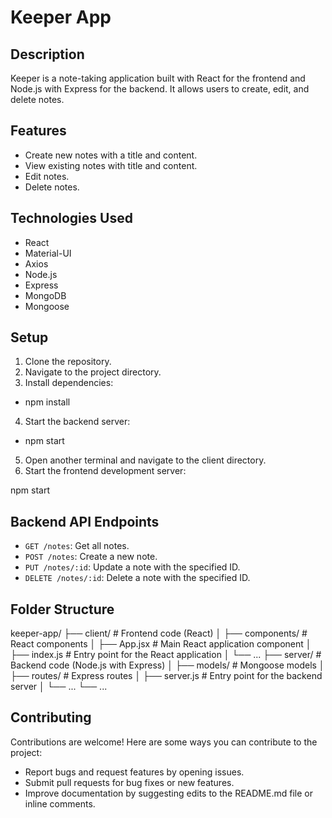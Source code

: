 # Keeper App

## Description
Keeper is a note-taking application built with React for the frontend and Node.js with Express for the backend. It allows users to create, edit, and delete notes.

## Features
* Create new notes with a title and content.
* View existing notes with title and content.
* Edit notes.
* Delete notes.

## Technologies Used
* React
* Material-UI
* Axios
* Node.js
* Express
* MongoDB
* Mongoose

## Setup
1. Clone the repository.
2. Navigate to the project directory.
3. Install dependencies:

* npm install

4. Start the backend server:

* npm start

5. Open another terminal and navigate to the client directory.
6. Start the frontend development server:

npm start

## Backend API Endpoints
* `GET /notes`: Get all notes.
* `POST /notes`: Create a new note.
* `PUT /notes/:id`: Update a note with the specified ID.
* `DELETE /notes/:id`: Delete a note with the specified ID.

## Folder Structure

keeper-app/
├── client/                  # Frontend code (React)
│   ├── components/          # React components
│   ├── App.jsx              # Main React application component
│   ├── index.js             # Entry point for the React application
│   └── ...
├── server/                  # Backend code (Node.js with Express)
│   ├── models/              # Mongoose models
│   ├── routes/              # Express routes
│   ├── server.js            # Entry point for the backend server
│   └── ...
└── ...



## Contributing
Contributions are welcome! Here are some ways you can contribute to the project:
* Report bugs and request features by opening issues.
* Submit pull requests for bug fixes or new features.
* Improve documentation by suggesting edits to the README.md file or inline comments.

